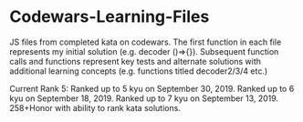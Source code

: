 # Codewars-Learning-Files

JS files from completed kata on codewars. The first function in each file represents my initial solution (e.g. decoder ()=>{}). Subsequent function calls and functions represent key tests and alternate solutions with additional learning concepts (e.g. functions titled decoder2/3/4 etc.)

Current Rank 5:
Ranked up to 5 kyu on September 30, 2019.
Ranked up to 6 kyu on September 18, 2019.
Ranked up to 7 kyu on September 13, 2019.
258+Honor with ability to rank kata solutions.
